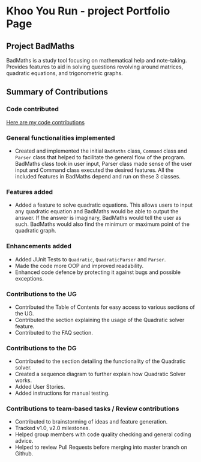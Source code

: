 # Khoo You Run - project Portfolio Page

## Project BadMaths

BadMaths is a study tool focusing on mathematical help and note-taking. Provides features to aid in solving questions
revolving around matrices, quadratic equations, and trigonometric graphs.

## Summary of Contributions

### Code contributed
[Here are my code contributions](https://nus-cs2113-ay2223s2.github.io/tp-dashboard/?search=khooyourun&breakdown=true&sort=groupTitle%20dsc&sortWithin=title&since=2023-02-17&timeframe=commit&mergegroup=&groupSelect=groupByRepos&checkedFileTypes=docs~functional-code~test-code~other&tabOpen=true&tabType=authorship&tabAuthor=khooyourun&tabRepo=AY2223S2-CS2113-F10-2%2Ftp%5Bmaster%5D&authorshipIsMergeGroup=false&authorshipFileTypes=docs~functional-code~test-code~other&authorshipIsBinaryFileTypeChecked=false&authorshipIsIgnoredFilesChecked=false)

### General functionalities implemented

- Created and implemented the initial `BadMaths` class, `Command` class and `Parser` class that helped to facilitate the general
flow of the program. BadMaths class took in user input, Parser class made sense of the user input and Command class executed
the desired features. All the included features in BadMaths depend and run on these 3 classes.

### Features added

- Added a feature to solve quadratic equations. This allows users to input any quadratic equation and BadMaths would be 
able to output the answer. If the answer is imaginary, BadMaths would tell the user as such. BadMaths would also find the
minimum or maximum point of the quadratic graph.

### Enhancements added

- Added JUnit Tests to `Quadratic`, `QuadraticParser` and `Parser`.
- Made the code more OOP and improved readability.
- Enhanced code defence by protecting it against bugs and possible exceptions.

### Contributions to the UG

- Contributed the Table of Contents for easy access to various sections of the UG.
- Contributed the section explaining the usage of the Quadratic solver feature.
- Contributed to the FAQ section.

### Contributions to the DG

- Contributed to the section detailing the functionality of the Quadratic solver.
- Created a sequence diagram to further explain how Quadratic Solver works.
- Added User Stories.
- Added instructions for manual testing.

### Contributions to team-based tasks / Review contributions

- Contributed to brainstorming of ideas and feature generation.
- Tracked v1.0, v2.0 milestones.
- Helped group members with code quality checking and general coding advice.
- Helped to review Pull Requests before merging into master branch on Github.
